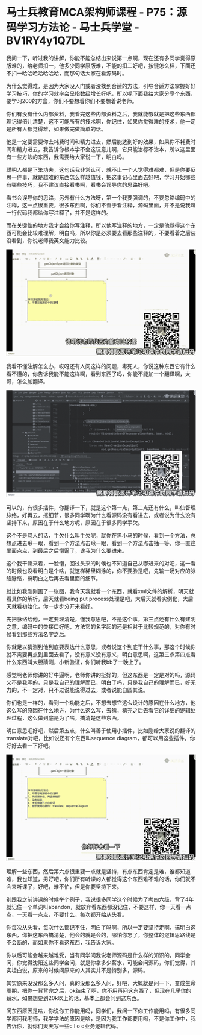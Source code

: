 # 马士兵教育MCA架构师课程 - P75：源码学习方法论 - 马士兵学堂 - BV1RY4y1Q7DL

我问一下，听过我的讲解，你能不能总结出来说第一点啊，现在还有多同学觉得原版难的，给老师扣一，他多少同学原版难，不能的扣二好吧，按键怎么样，下面还不扣一哈哈哈哈哈哈哈，而那句话大家在看源码时。

为什么觉得难，是因为大家没入门或者没找到合适的方法，引导合适方法掌握好好学习技巧，你的学习效率会呈指数级增长好吧，所以呢下面我给大家分享个东西，要学习200的方盒，你们不要想着你们不要想着说老师。

你们有没有什么内部资料，我看完这些内部资料之后，我就能够就是把这些东西都理记得倍儿清楚，这不可能所有的技术啊，你记住，如果你觉得难的技术，他一定是所有人都觉得难，如果做完做简单的话。

他是一定要需要你去耗费时间和精力进去，然后能达到好的效果，如果你不耗费时间和精力进去，我告诉你根本学不会这玩意儿啊，它只能治标不治本，所以这里面有一些方法的东西，我需要给大家说一下，明白吗。

聪明人都是下笨功夫，这句话我非常认可，就不止一个人觉得难都难，但是你要反思一件事，就是越难的东西怎么样越值钱，把这事记心里面去好吧，学习开始哪些有哪些技巧，我不建议直接看书啊，看书会误导你的思路好吧。

看书会误导你的思路，另外有什么方法呀，第一个我要强调的，不要忽略编码中的注释，这一点很重要，很多东西啊，你们不善于看注释，源码里面，并不是说我每一行代码我都给你写注释了，并不是这样的。

而在关键性的地方我才会给你写注释，所以他写注释的地方，一定是他觉得这个东西可能会比较难理解，明白吗，所以你是必须要去看那些注释的，不要看着之后装没看到，你说老师我英文能力比较。



![](img/7796bbc38c0c9fd083f4d34126351999_1.png)

我看不懂注解怎么办，哎呀还有人问这样的问题，毒死人，你说这种东西它有什么看不懂的，你告诉我能不能这样啊，看到东西了吗，你能不能加一个翻译啊，大哥，怎么加翻译。



![](img/7796bbc38c0c9fd083f4d34126351999_3.png)

可以的，有很多插件，你翻译一下，就是这个第一点，第二点还有什么，叫仙督理脉络，好再去，抠细节，很多同学啊为什么看源码没有看进去，或者说为什么没有坚持下来，原因在于什么地方呢，原因在于很多同学手欠。

这个不是骂人的话，手欠什么叫手欠呢，就你在黑小马的时候，看到一个方法，总想点进去瞅一眼，看到一个方法点击瞅一眼，看到一个方法点击抽一等，你一直往里面点点，到最后之后懵逼了，诶我为什么要进来。

这个我干嘛来着，一脸懵，回过头来的时候也不知道自己从哪进来的对吧，这一看的时候也没看明白是个啥，就这样稀里糊涂的，你不要脸是吧，先输一场对应的脉络脉络，搞明白之后再去看里面的细节。

就比如我刚刚画了一张图，我今天我就看一个东西，就看xml文件的解析，明天就看具体的解析，后天就看being put process处理是吧，大后天就看实例化，大后天就看初始化，你一步步分开来看好。

先把脉络给他，一定要理清楚，懂我意思吧，不是这个事，第三点还有什么有建明之意，编码中的类接口好吧，方法它的名字起的还是相对于比较规范的，对你有时候看到那些方法名字之后。

你就足以猜测到他到底要表达什么意思，或者说这个到底干什么事，那这个时候你就不需要再点到里面去看了，没有意义没有意义，明白意思啊，这第三点第四点看什么东西叫大胆猜测，小新验证，你们听我bb了一晚上了。

感觉啊老师你讲的好牛逼啊，老师你讲的挺好的，但这东西是一定是对的吗，源码又不是我写的，只是我自己的理解而已，明白了吗，只是我自己的理解而已，好无力的，不一定对，只不过说能说得过去，或者说能自圆其说。

你们也是一样的，看到一个功能之后，不想去想它这么设计的原因在什么地方，他这么写的原因在什么地方，为什么这么写，去猜，猜完之后去看它的详细的逻辑处理过程，这么做到底是为了啥，搞清楚这些东西。

明白意思吧好吧，然后第五点，什么叫善于使用小插件，比如刚给大家说的翻译的translate对吧，比如说还有个东西叫sequence diagram，都可以用这些插件，你好好去看一下好吧。



![](img/7796bbc38c0c9fd083f4d34126351999_5.png)

理解一些东西，然后第六点很重要一点就是坚持，有点东西肯定是难，谁都知道难，我也知道，男好吧，你们所有听课的人都觉得这个东西难不难的话，你们就不会来听课了，好吧，难不怕，但是你要坚持下来。

别跟我之前讲课的时候举个例子，我说很多同学这个时候为了考四六级，背了4年就记住一个单词叫abandon，就放弃看东西都没记住，不要这样，你一天看一点点，一天看一点点，不要什么，每次都开始从头看。

你每次从头看，每次什么都记不住，明白了吗啊，所以一定要坚持走啊，搞明白这东西，你把这东西搞清楚，他会的就是会的，哪怕你忘了，你整体的逻辑思路线是不会断的，而如果你不看这东西，我告诉大家。

你以后可能会越来越难受，当有同学问我说老师源码是什么样的知识的，同学会问，你觉得沈阳这些同学会问，就是你拿多少薪水，可能会问源码，你们觉得，其实坦白说，原来的时候问原来的人其实并不是特别多，源码。

其实原来没没那么多人问，真的没那么多人问，好吧，大概就是问一下，变成生命周期，把你一背背完之后，ok结束了啊，你不用再问这东西了，但现在几乎你的薪水，如果想要到20k以上的话，基本上都会问到这东西。

问东西原因是啥，你说你工作能用吗，同学们，我问一下你工作能用吗，有很多同学都问我老师，我学学法的原因是啥，是因为我工作都要用吗，不是你工作中，我告诉你，就你们天天写一些c l o d业务逻辑代码。

